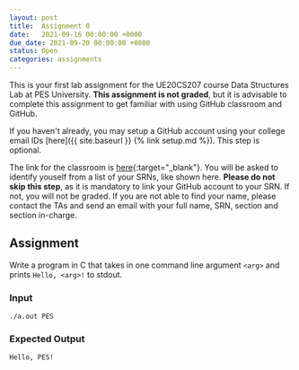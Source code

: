 ```yaml
---
layout: post
title:  Assignment 0
date:   2021-09-16 00:00:00 +0000
due_date: 2021-09-20 00:00:00 +0000
status: Open
categories: assignments
---
```

This is your first lab assignment for the UE20CS207 course Data Structures Lab at PES University. **This assignment is not graded**, but it is advisable to complete this assignment to get familiar with using GitHub classroom and GitHub.

If you haven't already, you may setup a GitHub account using your college email IDs [here]({{ site.baseurl }} {% link setup.md %}). This step is optional.

The link for the classroom is [here](https://classroom.github.com/a/HjXNUZr6){:target="_blank"}. You will be asked to identify youself from a list of your SRNs, like shown here. **Please do not skip this step**, as it is mandatory to link your GitHub account to your SRN. If not, you will not be graded. If you are not able to find your name, please contact the TAs and send an email with your full name, SRN, section and section in-charge.

## Assignment

Write a program in C that takes in one command line argument `<arg>` and prints `Hello, <arg>!` to stdout.

### Input

`./a.out PES`

### Expected Output

`Hello, PES!`


<!-- 
{% highlight ruby %}
def print_hi(name)
  puts "Hi, #{name}"
end
print_hi('Tom')
#=> prints 'Hi, Tom' to STDOUT.
{% endhighlight %} -->

<!-- Check out the [Jekyll docs][jekyll-docs] for more info on how to get the most out of Jekyll. File all bugs/feature requests at [Jekyll’s GitHub repo][jekyll-gh]. If you have questions, you can ask them on [Jekyll Talk][jekyll-talk].

[jekyll-docs]: https://jekyllrb.com/docs/home
[jekyll-gh]:   https://github.com/jekyll/jekyll
[jekyll-talk]: https://talk.jekyllrb.com/ -->
